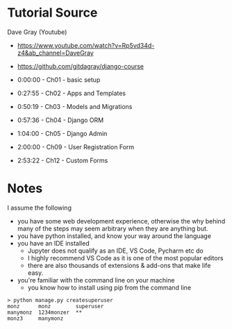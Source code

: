 # Tutorial Source

Dave Gray (Youtube)

- https://www.youtube.com/watch?v=Rp5vd34d-z4&ab_channel=DaveGray
- https://github.com/gitdagray/django-course

- 0:00:00 - Ch01 - basic setup
- 0:27:55 - Ch02 - Apps and Templates
- 0:50:19 - Ch03 - Models and Migrations
- 0:57:36 - Ch04 - Django ORM
- 1:04:00 - Ch05 - Django Admin

- 2:00:00 - Ch09 - User Registration Form
- 2:53:22 - Ch12 - Custom Forms

# Notes

I assume the following

- you have some web development experience, otherwise the why behind many of the steps may seem arbitrary when they are anything but.
- you have python installed, and know your way around the language
- you have an IDE installed
  - Jupyter does not qualify as an IDE, VS Code, Pycharm etc do
  - I highly recommend VS Code as it is one of the most popular editors
  - there are also thousands of extensions & add-ons that make life easy.
- you're familiar with the command line on your machine
  - you know how to install using pip from the command line

```
> python manage.py createsuperuser
monz      monz        superuser
manymonz  1234monzer  **
monz3     manymonz
```
